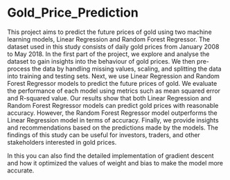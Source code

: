 # Gold_Price_Prediction
This project aims to predict the future prices of gold using two machine learning models, Linear Regression and Random Forest Regressor. The dataset used in this study consists of daily gold prices from January 2008 to May 2018.
In the first part of the project, we explore and analyse the dataset to gain insights into the behaviour of gold prices. We then pre-process the data by handling missing values, scaling, and splitting the data into training and testing sets.
Next, we use Linear Regression and Random Forest Regressor models to predict the future prices of gold. We evaluate the performance of each model using metrics such as mean squared error and R-squared value.
Our results show that both Linear Regression and Random Forest Regressor models can predict gold prices with reasonable accuracy. However, the Random Forest Regressor model outperforms the Linear Regression model in terms of accuracy.
Finally, we provide insights and recommendations based on the predictions made by the models. The findings of this study can be useful for investors, traders, and other stakeholders interested in gold prices.

In this you can also find the detailed implementation of gradient descent and how it optimized the values of weight and bias to make the model more accurate.
